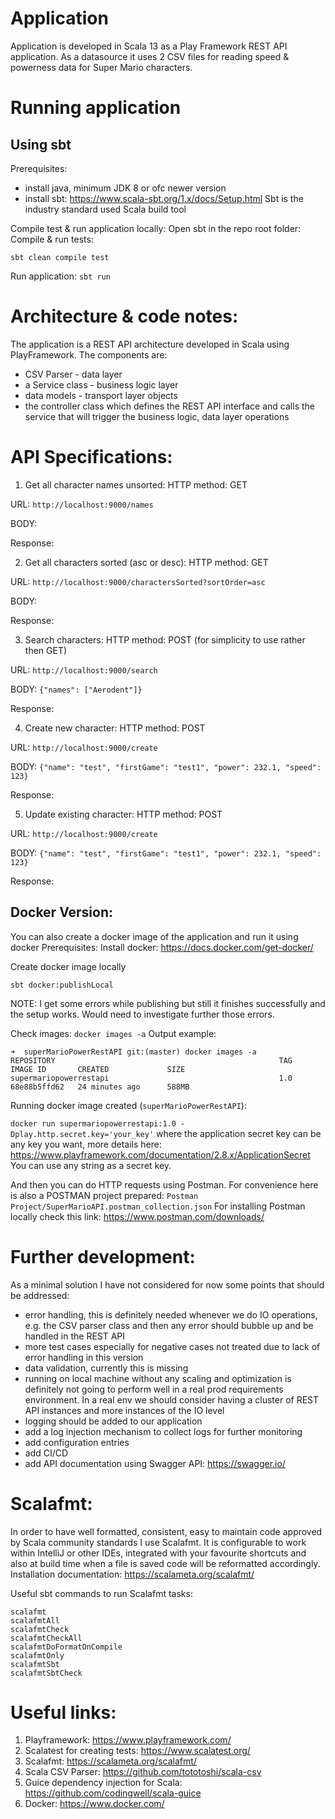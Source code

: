 # Application 
Application is developed in Scala 13 as a Play Framework REST API application. 
As a datasource it uses 2 CSV files for reading speed & powerness data for Super Mario characters.

# Running application
## Using sbt
Prerequisites:
- install java, minimum JDK 8 or ofc newer version
- install sbt: https://www.scala-sbt.org/1.x/docs/Setup.html
  Sbt is the industry standard used Scala build tool

Compile test & run application locally:
Open sbt in the repo root folder:
Compile & run tests:

`sbt clean compile test`

Run application:
```sbt run```


# Architecture & code notes:
The application is a REST API architecture developed in Scala using PlayFramework. The components are: 
* CSV Parser - data layer
* a Service class - business logic layer
* data models - transport layer objects
* the controller class which defines the REST API interface and calls the service that will trigger the business logic, data layer operations

# API Specifications:
1) Get all character names unsorted:
HTTP method: GET

URL: `http://localhost:9000/names`

BODY: 

Response: 


2) Get all characters sorted (asc or desc):
HTTP method: GET

URL: `http://localhost:9000/charactersSorted?sortOrder=asc`

BODY:

Response:


3) Search characters:
HTTP method: POST (for simplicity to use rather then GET)

URL: `http://localhost:9000/search`

BODY: `{"names": ["Aerodent"]}`

Response: 


4) Create new character: 
HTTP method: POST

URL: `http://localhost:9000/create`

BODY: `{"name": "test", "firstGame": "test1", "power": 232.1, "speed": 123}`

Response: 


5) Update existing character: 
HTTP method: POST

URL: `http://localhost:9000/create`

BODY: `{"name": "test", "firstGame": "test1", "power": 232.1, "speed": 123}`

Response: 


## Docker Version:
You can also create a docker image of the application and run it using docker
Prerequisites:
Install docker: https://docs.docker.com/get-docker/

Create docker image locally

```sbt docker:publishLocal```

NOTE: I get some errors while publishing but still it finishes successfully and the setup works. Would need to investigate
further those errors. 

Check images:
```docker images -a```
Output example:
```
➜  superMarioPowerRestAPI git:(master) docker images -a
REPOSITORY                                                  TAG                         IMAGE ID       CREATED             SIZE
supermariopowerrestapi                                      1.0                         68e88b5ffd62   24 minutes ago      588MB
```

Running docker image created (`superMarioPowerRestAPI`):

```docker run supermariopowerrestapi:1.0 -Dplay.http.secret.key='your_key'```
where the application secret key can be any key you want, more details here: 
https://www.playframework.com/documentation/2.8.x/ApplicationSecret
You can use any string as a secret key. 

And then you can do HTTP requests using Postman. For convenience here is also a POSTMAN project prepared: 
`Postman Project/SuperMarioAPI.postman_collection.json`
For installing Postman locally check this link: https://www.postman.com/downloads/


# Further development:
As a minimal solution I have not considered for now some points that should be addressed:
* error handling, this is definitely needed whenever we do IO operations, e.g. the CSV parser class and then any error should bubble up and be handled in the REST API
* more test cases especially for negative cases not treated due to lack of error handling in this version
* data validation, currently this is missing
* running on local machine without any scaling and optimization is definitely not going to perform well in a real prod requirements environment. In a real env we should consider having a cluster of REST API instances and more instances of the IO level
* logging should be added to our application
* add a log injection mechanism to collect logs for further monitoring
* add configuration entries
* add CI/CD
* add API documentation using Swagger API: https://swagger.io/


# Scalafmt:

In order to have well formatted, consistent, easy to maintain code approved by Scala community
standards I use Scalafmt. It is configurable to work within IntelliJ or other IDEs, integrated with your favourite shortcuts
and also at build time when a file is saved code will be reformatted accordingly.
Installation documentation: https://scalameta.org/scalafmt/

Useful sbt commands to run Scalafmt tasks:

```
scalafmt
scalafmtAll
scalafmtCheck
scalafmtCheckAll
scalafmtDoFormatOnCompile
scalafmtOnly
scalafmtSbt
scalafmtSbtCheck
```


# Useful links:
1. Playframework: https://www.playframework.com/
2. Scalatest for creating tests: https://www.scalatest.org/
3. Scalafmt: https://scalameta.org/scalafmt/
4. Scala CSV Parser: https://github.com/tototoshi/scala-csv
5. Guice dependency injection for Scala: https://github.com/codingwell/scala-guice
6. Docker: https://www.docker.com/

